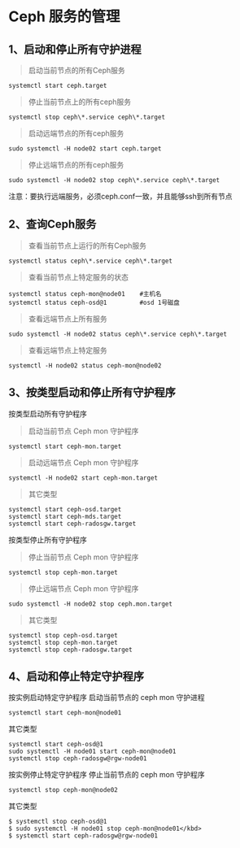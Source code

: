 Ceph 服务的管理
===

1、启动和停止所有守护进程
---

> 启动当前节点的所有Ceph服务
```
systemctl start ceph.target
```

> 停止当前节点上的所有ceph服务
```
systemctl stop ceph\*.service ceph\*.target
```

> 启动远端节点的所有ceph服务
```
sudo systemctl -H node02 start ceph.target
```

> 停止远端节点的所有ceph服务
```
sudo systemctl -H node02 stop ceph\*.service ceph\*.target
```
注意：要执行远端服务，必须ceph.conf一致，并且能够ssh到所有节点


2、查询Ceph服务
---
> 查看当前节点上运行的所有Ceph服务
```
systemctl status ceph\*.service ceph\*.target
```

> 查看当前节点上特定服务的状态
```
systemctl status ceph-mon@node01    #主机名
systemctl status ceph-osd@1         #osd 1号磁盘
```  

> 查看远端节点上所有服务
```
sudo systemctl -H node02 status ceph\*.service ceph\*.target
```

> 查看远端节点上特定服务
```
systemctl -H node02 status ceph-mon@node02
```

3、按类型启动和停止所有守护程序
---
按类型启动所有守护程序
> 启动当前节点 Ceph mon 守护程序
```
systemctl start ceph-mon.target
```

> 启动远端节点 Ceph mon 守护程序
```
systemctl -H node02 start ceph-mon.target
```

> 其它类型
```
systemctl start ceph-osd.target
systemctl start ceph-mds.target
systemctl start ceph-radosgw.target
```

按类型停止所有守护程序
> 停止当前节点 Ceph mon 守护程序
```
systemctl stop ceph-mon.target
```

> 停止远端节点 Ceph mon 守护程序
```
sudo systemctl -H node02 stop ceph.mon.target
```

> 其它类型
```
systemctl stop ceph-osd.target
systemctl stop ceph-mon.target
systemctl stop ceph-radosgw.target
```

4、启动和停止特定守护程序
---
按实例启动特定守护程序
启动当前节点的 ceph mon 守护进程
```
systemctl start ceph-mon@node01
```

其它类型
```
systemctl start ceph-osd@1
sudo systemctl -H node01 start ceph-mon@node01
systemctl stop ceph-radosgw@rgw-node01
```

按实例停止特定守护程序
停止当前节点的 ceph mon 守护程序
```
systemctl stop ceph-mon@node02
```

其它类型  
```
$ systemctl stop ceph-osd@1
$ sudo systemctl -H node01 stop ceph-mon@node01</kbd>
$ systemctl start ceph-radosgw@rgw-node01
```  
